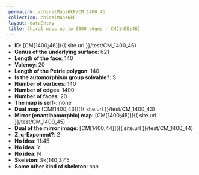 ```yaml
--- 
 permalink: /chiralMaps6kE/CM_1400_46 
 collection: chiralMaps6kE
 layout: dataEntry
 title: Chiral maps up to 6000 edges - CM[1400;46]
---
```


- **ID**: [CM[1400;46]]({{ site.url }}/test/CM_1400_46)
- **Genus of the underlying surface**: 621
- **Length of the face**: 140
- **Valency**: 20
- **Length of the Petrie polygon**: 140
- **Is the automorphism group solvable?**: S
- **Number of vertices**: 140
- **Number of edges**: 1400
- **Number of faces**: 20
- **The map is self-**: none
- **Dual map**: [CM[1400;43]]({{ site.url }}/test/CM_1400_43)
- **Mirror (enantihomorphic) map**: [CM[1400;45]]({{ site.url }}/test/CM_1400_45)
- **Dual of the mirror image**: [CM[1400;44]]({{ site.url }}/test/CM_1400_44)
- **Z_q-Exponent?**: 2
- **No idea**:  11:45
- **No idea**: Y
- **No idea**: N
- **Skeleton**: Sk(140;3)^5
- **Some other kind of skeleton**: nan
